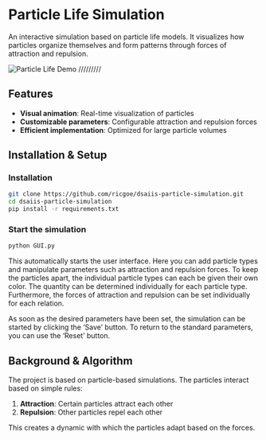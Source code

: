 # Particle Life Simulation

An interactive simulation based on particle life models.
It visualizes how particles organize themselves and form patterns through forces of attraction and repulsion.

![Particle Life Demo](docs/Demo) /////////

## Features
- **Visual animation**: Real-time visualization of particles
- **Customizable parameters**: Configurable attraction and repulsion forces
- **Efficient implementation**: Optimized for large particle volumes

## Installation & Setup

### Installation
```sh
git clone https://github.com/ricgoe/dsaiis-particle-simulation.git
cd dsaiis-particle-simulation
pip install -r requirements.txt
```

### Start the simulation
```sh
python GUI.py
```

This automatically starts the user interface. Here you can add particle types and manipulate parameters such as attraction and repulsion forces. To keep the particles apart, the individual particle types can each be given their own color. 
The quantity can be determined individually for each particle type.
Furthermore, the forces of attraction and repulsion can be set individually for each relation. 

As soon as the desired parameters have been set, the simulation can be started by clicking the ‘Save’ button.
To return to the standard parameters, you can use the ‘Reset’ button.

## Background & Algorithm
The project is based on particle-based simulations. The particles interact based on simple rules:

1. **Attraction**: Certain particles attract each other
2. **Repulsion**: Other particles repel each other

This creates a dynamic with which the particles adapt based on the forces.